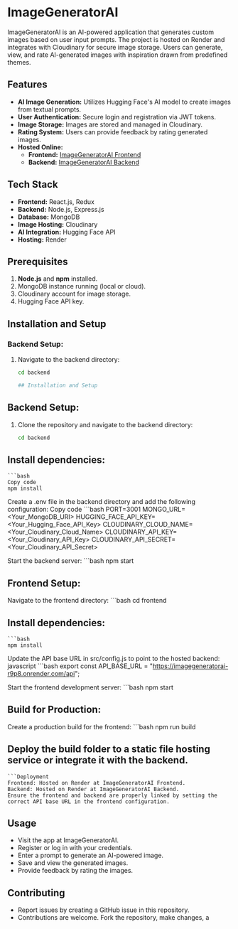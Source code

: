# ImageGeneratorAI

ImageGeneratorAI is an AI-powered application that generates custom images based on user input prompts. The project is hosted on Render and integrates with Cloudinary for secure image storage. Users can generate, view, and rate AI-generated images with inspiration drawn from predefined themes.

## Features
- **AI Image Generation:** Utilizes Hugging Face's AI model to create images from textual prompts.
- **User Authentication:** Secure login and registration via JWT tokens.
- **Image Storage:** Images are stored and managed in Cloudinary.
- **Rating System:** Users can provide feedback by rating generated images.
- **Hosted Online:**
  - **Frontend:** [ImageGeneratorAI Frontend](https://imagegeneratorai-1.onrender.com/)
  - **Backend:** [ImageGeneratorAI Backend](https://imagegeneratorai-r9p8.onrender.com/)

## Tech Stack
- **Frontend:** React.js, Redux
- **Backend:** Node.js, Express.js
- **Database:** MongoDB
- **Image Hosting:** Cloudinary
- **AI Integration:** Hugging Face API
- **Hosting:** Render

## Prerequisites
1. **Node.js** and **npm** installed.
2. MongoDB instance running (local or cloud).
3. Cloudinary account for image storage.
4. Hugging Face API key.

## Installation and Setup
### Backend Setup:
1. Navigate to the backend directory:
   ```bash
   cd backend

   ## Installation and Setup

## Backend Setup:
1. Clone the repository and navigate to the backend directory:
    ```bash
    cd backend

## Install dependencies:
    ```bash
    Copy code
    npm install

Create a .env file in the backend directory and add the following configuration:
Copy code
    ```bash
    PORT=3001
    MONGO_URL=<Your_MongoDB_URI>
    HUGGING_FACE_API_KEY=<Your_Hugging_Face_API_Key>
    CLOUDINARY_CLOUD_NAME=<Your_Cloudinary_Cloud_Name>
    CLOUDINARY_API_KEY=<Your_Cloudinary_API_Key>
    CLOUDINARY_API_SECRET=<Your_Cloudinary_API_Secret>
    
Start the backend server:
    ```bash
    npm start
## Frontend Setup:
Navigate to the frontend directory:
    ```bash
    cd frontend
## Install dependencies:

    ```bash
    npm install
    
Update the API base URL in src/config.js to point to the hosted backend:
javascript
    ```bash
    export const API_BASE_URL = "https://imagegeneratorai-r9p8.onrender.com/api";
    
Start the frontend development server:
    ```bash
    npm start
## Build for Production:
Create a production build for the frontend:
    ```bash
    npm run build
    
## Deploy the build folder to a static file hosting service or integrate it with the backend.

    ```Deployment
    Frontend: Hosted on Render at ImageGeneratorAI Frontend.
    Backend: Hosted on Render at ImageGeneratorAI Backend.
    Ensure the frontend and backend are properly linked by setting the correct API base URL in the frontend configuration.

## Usage
- Visit the app at ImageGeneratorAI.
- Register or log in with your credentials.
- Enter a prompt to generate an AI-powered image.
- Save and view the generated images.
- Provide feedback by rating the images.
## Contributing
- Report issues by creating a GitHub issue in this repository.
- Contributions are welcome. Fork the repository, make changes, a
